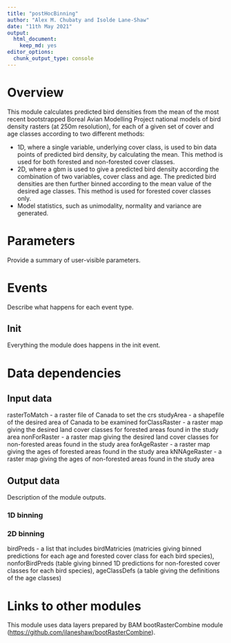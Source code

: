 ```yaml
---
title: "postHocBinning"
author: "Alex M. Chubaty and Isolde Lane-Shaw"
date: "11th May 2021"
output: 
  html_document: 
    keep_md: yes
editor_options:
  chunk_output_type: console
---
```



# Overview


This module calculates predicted bird densities from the mean of the most recent bootstrapped Boreal Avian Modelling Project national models of bird density rasters (at 250m resolution), for each of a given set of cover and age classes according to two different methods:
  - 1D, where a single variable, underlying cover class, is used to bin data points of predicted bird density, by calculating the mean. This method is used for both forested and non-forested cover classes.
  - 2D, where a gbm is used to give a predicted bird density according the combination of two variables, cover class and age. The predicted bird densities are then further binned according to the mean value of the desired age classes. This method is used for forested cover classes only.
  - Model statistics, such as unimodality, normality and variance are generated.
  


# Parameters

Provide a summary of user-visible parameters.


# Events

Describe what happens for each event type.

## Init

Everything the module does happens in the init event.


# Data dependencies

## Input data

rasterToMatch - a raster file of Canada to set the crs 
studyArea - a shapefile of the desired area of Canada to be examined
forClassRaster - a raster map giving the desired land cover classes for forested areas found in the study area
nonForRaster - a raster map giving the desired land cover classes for non-forested areas found in the study area
forAgeRaster - a raster map giving the ages of forested areas found in the study area
kNNAgeRaster - a raster map giving the ages of non-forested areas found in the study area

## Output data

Description of the module outputs.

### 1D binning


### 2D binning

birdPreds - a list that includes birdMatricies (matricies giving binned predictions for each age and forested cover class for each bird species), nonforBirdPreds (table giving binned 1D predictions for non-forested cover classes for each bird species), ageClassDefs (a table giving the definitions of the age classes) 



# Links to other modules

This module uses data layers prepared by BAM bootRasterCombine module (<https://github.com/ilaneshaw/bootRasterCombine>).

